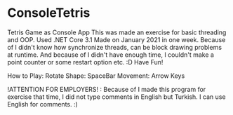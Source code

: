 # ConsoleTetris
Tetris Game as Console App
This was made an exercise for basic threading and OOP. Used .NET Core 3.1
Made on January 2021 in one week.
Because of I didn't know how synchronize threads, can be block drawing problems at runtime.
And because of I didn't have enough time, I couldn't make a point counter or some restart option etc. :D
Have Fun!

How to Play:
    Rotate Shape: SpaceBar
    Movement: Arrow Keys

!ATTENTION FOR EMPLOYERS! : Because of I made this program for exercise that time, I did not type comments in English but Turkish. I can use English for comments. :) 

